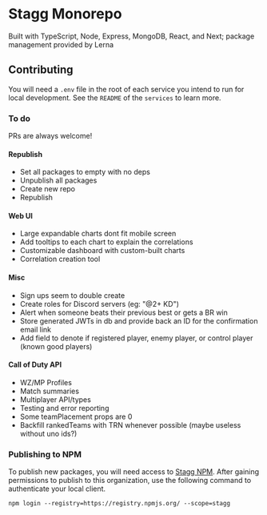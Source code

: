 # Stagg Monorepo

Built with TypeScript, Node, Express, MongoDB, React, and Next; package management provided by Lerna

## Contributing

You will need a `.env` file in the root of each service you intend to run for local development. See the `README` of the `services` to learn more.

### To do

PRs are always welcome!

#### Republish

- Set all packages to empty with no deps
- Unpublish all packages
- Create new repo
- Republish

#### Web UI

- Large expandable charts dont fit mobile screen
- Add tooltips to each chart to explain the correlations
- Customizable dashboard with custom-built charts
- Correlation creation tool

#### Misc

- Sign ups seem to double create
- Create roles for Discord servers (eg: "@2+ KD")
- Alert when someone beats their previous best or gets a BR win
- Store generated JWTs in db and provide back an ID for the confirmation email link
- Add field to denote if registered player, enemy player, or control player (known good players)

#### Call of Duty API

- WZ/MP Profiles
- Match summaries
- Multiplayer API/types
- Testing and error reporting
- Some teamPlacement props are 0
- Backfill rankedTeams with TRN whenever possible (maybe useless without uno ids?)

### Publishing to NPM

To publish new packages, you will need access to [Stagg NPM](https://www.npmjs.com/settings/stagg/packages). After gaining permissions to publish to this organization, use the following command to authenticate your local client.

```
npm login --registry=https://registry.npmjs.org/ --scope=stagg
```
